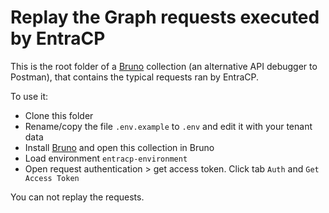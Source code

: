 # Replay the Graph requests executed by EntraCP

This is the root folder of a [Bruno](https://www.usebruno.com/) collection (an alternative API debugger to Postman), that contains the typical requests ran by EntraCP.

To use it:

* Clone this folder
* Rename/copy the file `.env.example` to `.env` and edit it with your tenant data
* Install [Bruno](https://www.usebruno.com/) and open this collection in Bruno
* Load environment `entracp-environment`
* Open request authentication > get access token. Click tab `Auth` and `Get Access Token`

You can not replay the requests.

